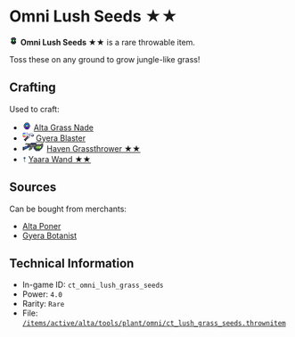# Omni Lush Seeds ★★

<img src="https://raw.githubusercontent.com/Ceterai/Enternia/main/items/active/alta/tools/plant/omni/ct_lush_grass_seeds.png" alt="Omni Lush Seeds ★★ icon" loading="lazy" height="16px" width="auto" /> **Omni Lush Seeds ★★** is a rare throwable item.

Toss these on any ground to grow jungle-like grass!

## Crafting

Used to craft:

- <img src="https://raw.githubusercontent.com/Ceterai/Enternia/main/items/active/alta/tools/plant/nade/ct_alta_grass_nade.png" alt="Alta Grass Nade icon" loading="lazy" height="16px" width="auto" /> [Alta Grass Nade](https://ceterai.github.io/MyEnternia/Wiki/AltaGrassNade)
- <img src="https://raw.githubusercontent.com/Ceterai/Enternia/main/items/active/alta/tools/other/ct_gyera_blaster.png" alt="Gyera Blaster icon" loading="lazy" height="16px" width="auto" /> [Gyera Blaster](https://ceterai.github.io/MyEnternia/Wiki/GyeraBlaster)
- <img src="https://raw.githubusercontent.com/Ceterai/Enternia/main/items/active/alta/tools/other/ct_haven_thrower.png" alt="Haven Grassthrower ★★ icon" loading="lazy" height="16px" width="auto" /> [Haven Grassthrower ★★](https://ceterai.github.io/MyEnternia/Wiki/HavenGrassthrower)
- <img src="https://raw.githubusercontent.com/Ceterai/Enternia/main/items/active/alta/tools/other/ct_yaara_wand.png" alt="Yaara Wand ★★ icon" loading="lazy" height="16px" width="auto" /> [Yaara Wand ★★](https://ceterai.github.io/MyEnternia/Wiki/YaaraWand)

## Sources

Can be bought from merchants:

- [Alta Poner](https://ceterai.github.io/MyEnternia/Wiki/AltaPoner)
- [Gyera Botanist](https://ceterai.github.io/MyEnternia/Wiki/GyeraBotanist)

## Technical Information

- In-game ID: `ct_omni_lush_grass_seeds`
- Power: `4.0`
- Rarity: `Rare`
- File: [`/items/active/alta/tools/plant/omni/ct_lush_grass_seeds.thrownitem`](https://github.com/Ceterai/Enternia/blob/main/items/active/alta/tools/plant/omni/ct_lush_grass_seeds.thrownitem)
